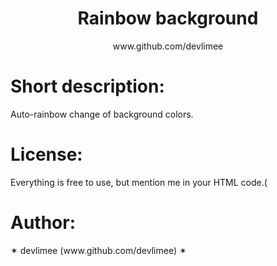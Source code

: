 <!DOCTYPE html>
<html>
<link rel="shortcut icon" href="images/github.png"/>
<meta http-equiv="Content-Type" content="text/html; charset=utf-8" />
<meta name="viewport" content="width=device-width, initial-scale=1, maximum-scale=1">
<link rel="stylesheet" type="text/css" href="css/style.css">
<link rel="stylesheet" type="text/css" href="css/rainbowbg.css">

<center><h1>Rainbow background</h1>
<p>www.github.com/devlimee</p></center>

<h1>Short description:</h1>
<p>Auto-rainbow change of background colors.</p>

<h1>License:</h1>
<p>Everything is free to use, but mention me in your HTML code.(</p>

<h1>Author:</h1>
<p>✶ devlimee (www.github.com/devlimee) ✶</p>

</body>
</html>
